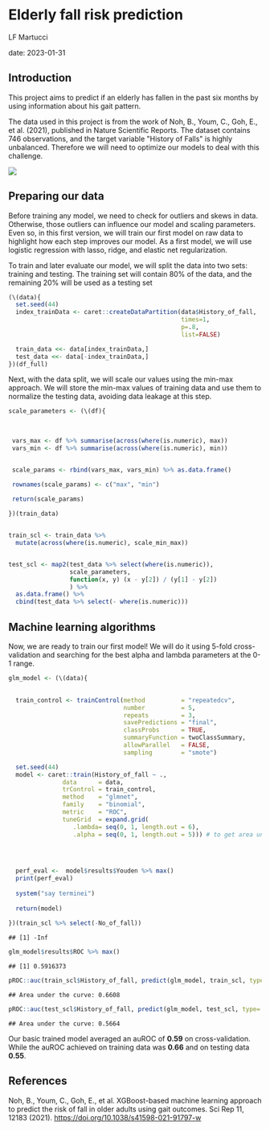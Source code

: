 
# Elderly fall risk prediction
LF Martucci

date: 2023-01-31



## Introduction

This project aims to predict if an elderly has fallen in the past six months by using information about his gait pattern.

The data used in this project is from the work of Noh, B., Youm, C., Goh, E., et al. (2021), published in Nature Scientific Reports. The dataset contains 746 observations, and the target variable "History of Falls" is highly unbalanced. Therefore we will need to optimize our models to deal with this challenge.



![](Main_files/figure-html/unnamed-chunk-1-1.png)<!-- -->

## Preparing our data
Before training any model, we need to check for outliers and skews in data. Otherwise, those outliers can influence our model and scaling parameters. Even so, in this first version, we will train our first model on raw data to highlight how each step improves our model. As a first model, we will use logistic regression with lasso, ridge, and elastic net regularization.

To train and later evaluate our model, we will split the data into two sets: training and testing. The training set will contain 80% of the data, and the remaining 20% will be used as a testing set


```r
(\(data){
  set.seed(44)
  index_trainData <- caret::createDataPartition(data$History_of_fall,
                                                times=1,
                                                p=.8,
                                                list=FALSE)

  train_data <<- data[index_trainData,] 
  test_data <<- data[-index_trainData,]
})(df_full)
```

Next, with the data split, we will scale our values using the min-max approach. We will store the min-max values of training data and use them to normalize the testing data, avoiding data leakage at this step.


```r
scale_parameters <- (\(df){

  
  
 vars_max <- df %>% summarise(across(where(is.numeric), max))
 vars_min <- df %>% summarise(across(where(is.numeric), min))


 scale_params <- rbind(vars_max, vars_min) %>% as.data.frame()

 rownames(scale_params) <- c("max", "min")

 return(scale_params)
  
})(train_data)


train_scl <- train_data %>% 
  mutate(across(where(is.numeric), scale_min_max))


test_scl <- map2(test_data %>% select(where(is.numeric)),
                 scale_parameters, 
                 function(x, y) (x - y[2]) / (y[1] - y[2])
                 ) %>%
  as.data.frame() %>% 
  cbind(test_data %>% select(- where(is.numeric)))
```

## Machine learning algorithms

Now, we are ready to train our first model! We will do it using 5-fold cross-validation and searching for the best alpha and lambda parameters at the 0-1 range. 


```r
glm_model <- (\(data){

  
  train_control <- trainControl(method          = "repeatedcv", 
                                number          = 5,
                                repeats         = 3,
                                savePredictions = "final",
                                classProbs      = TRUE,
                                summaryFunction = twoClassSummary,
                                allowParallel   = FALSE,
                                sampling        = "smote")

  set.seed(44)  
  model <- caret::train(History_of_fall ~ .,
               data      = data,
               trControl = train_control,
               method    = "glmnet",
               family    = "binomial",
               metric    = "ROC",
               tuneGrid  = expand.grid(
                  .lambda= seq(0, 1, length.out = 6),
                  .alpha = seq(0, 1, length.out = 5))) # to get area under the ROC curve

  

  
  perf_eval <-  model$results$Youden %>% max()
  print(perf_eval)
  
  system("say terminei")
  
  return(model)
         
})(train_scl %>% select(-No_of_fall))
```

```
## [1] -Inf
```

```r
glm_model$results$ROC %>% max()
```

```
## [1] 0.5916373
```

```r
pROC::auc(train_scl$History_of_fall, predict(glm_model, train_scl, type= "prob")[,2])
```

```
## Area under the curve: 0.6608
```

```r
pROC::auc(test_scl$History_of_fall, predict(glm_model, test_scl, type= "prob")[,2])
```

```
## Area under the curve: 0.5664
```

Our basic trained model averaged an auROC of **0.59** on cross-validation. While the auROC achieved on training data was **0.66** and on testing data **0.55**.




## References 
Noh, B., Youm, C., Goh, E., et al. XGBoost-based machine learning approach to predict the risk of fall in older adults using gait outcomes. Sci Rep 11, 12183 (2021). https://doi.org/10.1038/s41598-021-91797-w

